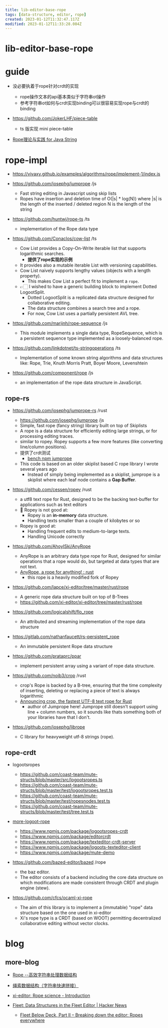 ```yaml
---
title: lib-editor-base-rope
tags: [data-structure, editor, rope]
created: 2023-01-12T11:32:47.117Z
modified: 2023-01-12T11:33:28.084Z
---
```


# lib-editor-base-rope

# guide

- 没必要执着于rope针对crdt的实现
  - rope操作文本的api基本类似于字符串ot操作
  - 参考字符串ot如何与crdt实现binding可以很容易实现rope与crdt的binding

- https://github.com/JokerLHF/piece-table
  - ts 版实现 mini piece-table

- [Rope理论与实践 for Java String](https://web.archive.org/web/20160306020543/https://www.ibm.com/developerworks/cn/java/j-ropes/)
# rope-impl
- https://vivaxy.github.io/examples/algorithms/rope/implement-1/index.js

- https://github.com/josephg/jumprope /js
  - Fast string editing in Javascript using skip lists
  - Ropes have insertion and deletion time of O(|s| * log(N)) where |s| is the length of the inserted / deleted region N is the length of the string

- https://github.com/huntwj/rope-ts /ts
  - implementation of the Rope data type

- https://github.com/Conaclos/cow-list /ts
  - Cow List provides a Copy-On-Write iterable list that supports logarithmic searches.
    - **提供了rope实现的示例**
  - It provides also a mutable iterable List with versioning capabilities.
  - Cow List naively supports lengthy values (objects with a length property). 
    - This makes Cow List a perfect fit to implement a `rope`.
  - 👉🏻 I wished to have a generic building block to implement Dotted LogootSplit. 
    - Dotted LogootSplit is a replicated data structure designed for collaborative editing. 
    - The data structure combines a search tree and a rope.
    - For now, Cow List uses a partially persistent AVL tree.

- https://github.com/marijnh/rope-sequence /js
  - This module implements a single data type, RopeSequence, which is a persistent sequence type implemented as a loosely-balanced rope. 

- https://github.com/linkdotnet/ts-stringoperations /ts
  - Implementation of some known string algorithms and data structures like: Rope, Trie, Knuth Morris Pratt, Boyer Moore, Levenshtein

- https://github.com/component/rope /js
  - an implementation of the rope data structure in JavaScript.

## rope-rs

- https://github.com/josephg/jumprope-rs /rust
  - https://github.com/josephg/jumprope /js
  - Simple, fast rope (fancy string) library built on top of Skiplists
  - A rope is a data structure for efficiently editing large strings, or for processing editing traces.
  - similar to ropey. Ropey supports a few more features (like converting line/column positions).
  - 提供了crdt测试
    - [bench npm jumprope](https://gist.github.com/josephg/bcb2e74e52dc9c4651249fdffc48d1cf)
  - This code is based on an older skiplist based C rope library I wrote several years ago
    - Instead of simply being implemented as a skiplist, jumprope is a skiplist where each leaf node contains a **Gap Buffer**.

- https://github.com/cessen/ropey /rust
  - a utf8 text rope for Rust, designed to be the backing text-buffer for applications such as text editors
  - 🚨 Ropey is not good at:
    - Ropey is an **in-memory** data structure.
    - Handling texts smaller than a couple of kilobytes or so
  - Ropey is good at:
    - Handling frequent edits to medium-to-large texts. 
    - Handling Unicode correctly

- https://github.com/AhoyISki/AnyRope
  - AnyRope is an arbitrary data type rope for Rust, designed for similar operations that a rope would do, but targeted at data types that are not text.
  - [AnyRope, a rope for anything! : rust](https://www.reddit.com/r/rust/comments/11qkm4i/anyrope_a_rope_for_anything/)
    - this rope is a heavily modified fork of Ropey

- https://github.com/lapce/xi-editor/tree/master/rust/rope
  - A generic rope data structure built on top of B-Trees
  - https://github.com/xi-editor/xi-editor/tree/master/rust/rope

- https://github.com/logicalshift/flo_rope
  - An attributed and streaming implementation of the rope data structure

- https://gitlab.com/nathanfaucett/rs-persistent_rope
  - An immutable persistent Rope data structure

- https://github.com/prataprc/ppar
  - implement persistent array using a variant of rope data structure.

- https://github.com/noib3/crop /rust
  - crop's Rope is backed by a B-tree, ensuring that the time complexity of inserting, deleting or replacing a piece of text is always logarithmic
  - [Announcing crop, the fastest UTF-8 text rope for Rust](https://www.reddit.com/r/rust/comments/11cdi6b/announcing_crop_the_fastest_utf8_text_rope_for/)
    - author of Jumprope here! Jumprope still doesn't support using line + column numbers, so it sounds like thats something both of your libraries have that I don't.

- https://github.com/josephg/librope
  - C library for heavyweight utf-8 strings (rope).

## rope-crdt

- logootsropes
  - https://github.com/coast-team/mute-structs/blob/master/src/logootsropes.ts
  - https://github.com/coast-team/mute-structs/blob/master/test/logootsropes.test.ts
  - https://github.com/coast-team/mute-structs/blob/master/test/ropesnodes.test.ts
  - https://github.com/coast-team/mute-structs/blob/master/test/tree.test.ts
- [more-logoot-rope](https://www.npmjs.com/~matthieunicolas)
  - https://www.npmjs.com/package/logootsropes-crdt
  - https://www.npmjs.com/package/editorcrdt
  - https://www.npmjs.com/package/texteditor-crdt-server
  - https://www.npmjs.com/package/logoots-texteditor-client
  - https://www.npmjs.com/package/mute-demo

- https://github.com/bazed-editor/bazed /rope
  - the baz editor.
  - The editor consists of a backend including the core data structure on which modifications are made consistent through CRDT and plugin engine (stew).

- https://github.com/cfcs/ocaml-xi-rope
  - The aim of this library is to implement a (immutable) "rope" data structure based on the one used in xi-editor
  - Xi's rope type is a CRDT (based on WOOT) permitting decentralized collaborative editing without vector clocks.
# blog

## more-blog

- [Rope --高效字符串处理数据结构](https://blog.csdn.net/ai_xiangjuan/article/details/79246289)

- [绳索数据结构（字符串快速拼接）](https://blog.csdn.net/sinat_36246371/article/details/72719174)

- [xi-editor: Rope science - Introduction](https://xi-editor.io/docs/rope_science_00.html)

- [Fleet: Data Structures in the Fleet Editor | Hacker News](https://news.ycombinator.com/item?id=30415868)
  - [Fleet Below Deck, Part II – Breaking down the editor: Ropes everywhere](https://blog.jetbrains.com/fleet/2022/02/fleet-below-deck-part-ii-breaking-down-the-editor/)
